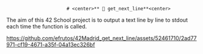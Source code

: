                           # <center>** 📝 get_next_line**<center>

The aim of this 42 School project is to output a text line by line to stdout each time the function is called.






https://github.com/efrutos/42Madrid_get_next_line/assets/52461710/2ad77971-cf19-4671-a35f-04a13ec326bf

